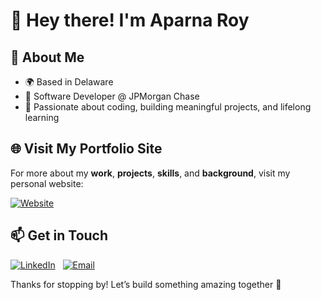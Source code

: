 # 👋 Hey there! I'm Aparna Roy

## 🌟 About Me
- 🌍 Based in Delaware
- 👔 Software Developer @ JPMorgan Chase
- 🚀 Passionate about coding, building meaningful projects, and lifelong learning

## 🌐 Visit My Portfolio Site
For more about my **work**, **projects**, **skills**, and **background**, visit my personal website:

[![Website](https://img.shields.io/badge/🌐_Website-aparnaroy.vercel.app-28a745?style=for-the-badge)](https://aparnaroy.vercel.app)

## 📫 Get in Touch
[![LinkedIn](https://img.shields.io/badge/Connect_on_LinkedIn-0077B5?logo=linkedin&logoColor=white&style=for-the-badge)](https://www.linkedin.com/in/aparna-roy1)
&nbsp; [![Email](https://img.shields.io/badge/Send_an_email-D14836?logo=gmail&logoColor=white&style=for-the-badge)](mailto:aparnar@udel.edu)

Thanks for stopping by! Let’s build something amazing together 🚀

